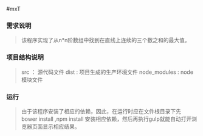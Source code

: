 #mxT
    
### 需求说明

> 该程序实现了从n*n阶数组中找到在直线上连续的三个数之和的最大值。

### 项目结构说明
> src ： 源代码文件
> dist : 项目生成的生产环境文件
> node_modules : node模块文件

### 运行
> 由于该程序安装了相应的依赖，因此，在运行时应在文件根目录下先 bower install ,npm install 安装相应依赖，然后再执行gulp就能自动打开浏览器页面显示相应结果。

